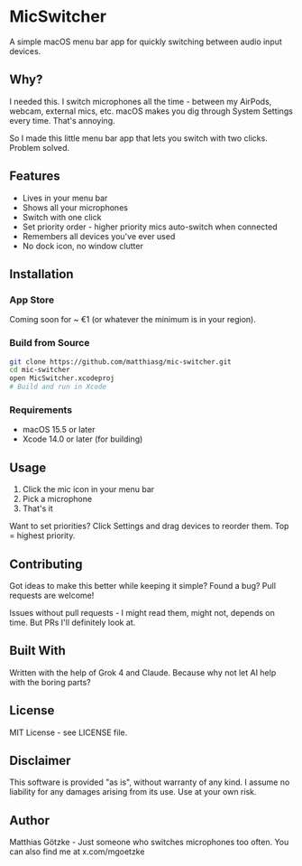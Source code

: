 # MicSwitcher

A simple macOS menu bar app for quickly switching between audio input devices.

## Why?

I needed this. I switch microphones all the time - between my AirPods, webcam, external mics, etc. macOS makes you dig through System Settings every time. That's annoying.

So I made this little menu bar app that lets you switch with two clicks. Problem solved.

## Features

- Lives in your menu bar
- Shows all your microphones  
- Switch with one click
- Set priority order - higher priority mics auto-switch when connected
- Remembers all devices you've ever used
- No dock icon, no window clutter

## Installation

### App Store

Coming soon for ~ €1 (or whatever the minimum is in your region).

### Build from Source

```bash
git clone https://github.com/matthiasg/mic-switcher.git
cd mic-switcher
open MicSwitcher.xcodeproj
# Build and run in Xcode
```

### Requirements

- macOS 15.5 or later
- Xcode 14.0 or later (for building)

## Usage

1. Click the mic icon in your menu bar
2. Pick a microphone
3. That's it

Want to set priorities? Click Settings and drag devices to reorder them. Top = highest priority.

## Contributing

Got ideas to make this better while keeping it simple? Found a bug? Pull requests are welcome!

Issues without pull requests - I might read them, might not, depends on time. But PRs I'll definitely look at.

## Built With

Written with the help of Grok 4 and Claude. Because why not let AI help with the boring parts?

## License

MIT License - see LICENSE file.

## Disclaimer

This software is provided "as is", without warranty of any kind. I assume no liability for any damages arising from its use. Use at your own risk.

## Author

Matthias Götzke - Just someone who switches microphones too often. You can also find me at x.com/mgoetzke
